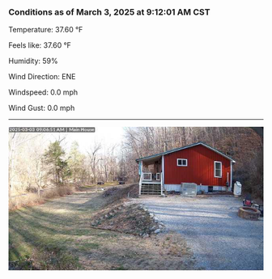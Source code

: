 ### Conditions as of March 3, 2025 at 9:12:01 AM CST 

Temperature: 37.60 &deg;F

Feels like: 37.60 &deg;F

Humidity: 59%

Wind Direction: ENE

Windspeed: 0.0 mph

Wind Gust: 0.0 mph

---

<img src="./images/latest.jpeg"/>

